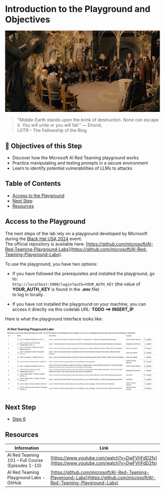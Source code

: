 # Introduction to the Playground and Objectives

[![The Council of Elrond](img/step5.jpg)](https://www.youtube.com/watch?v=-k3ABfmCr2I)
> "Middle-Earth stands upon the brink of destruction. None can escape it. You will unite or you will fall." — Elrond,  
> LOTR – The Fellowship of the Ring

## 🎯 Objectives of this Step

- Discover how the Microsoft AI Red Teaming playground works
- Practice manipulating and testing prompts in a secure environment
- Learn to identify potential vulnerabilities of LLMs to attacks

## Table of Contents

- [Access to the Playground](#access-to-the-playground)
- [Next Step](#next-step)
- [Resources](#resources)

## Access to the Playground

The next steps of the lab rely on a playground developed by Microsoft during the [Black Hat USA 2024](https://www.blackhat.com/us-24/training/schedule/index.html#ai-red-teaming-in-practice-37464) event.  
The official repository is available here: [https://github.com/microsoft/AI-Red-Teaming-Playground-Labs](https://github.com/microsoft/AI-Red-Teaming-Playground-Labs).

To use the playground, you have two options:

- If you have followed the prerequisites and installed the playground, go to:  
  `http://localhost:5000/login?auth=YOUR_AUTH_KEY` (the value of **YOUR_AUTH_KEY** is found in the **.env** file)  
  to log in locally.

- If you have not installed the playground on your machine, you can access it directly via this codelab URL: **TODO ==> INSERT_IP**.

Here is what the playground interface looks like:

![Microsoft AI Red Teaming Playground Labs](img/microsoft-ai-red-teaming-playground-labs.png)

## Next Step

- [Step 6](step_6.md)

## Resources

| Information                                        | Link                                                                                                    |
|--------------------------------------------------|---------------------------------------------------------------------------------------------------------|
| AI Red Teaming 101 – Full Course (Episodes 1-10) | [https://www.youtube.com/watch?v=DwFVhFdD2fs](https://www.youtube.com/watch?v=DwFVhFdD2fs)              |
| AI Red Teaming Playground Labs - GitHub           | [https://github.com/microsoft/AI-Red-Teaming-Playground-Labs](https://github.com/microsoft/AI-Red-Teaming-Playground-Labs) |
